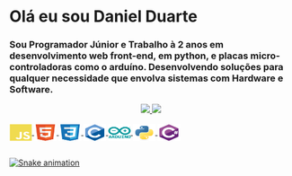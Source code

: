 <h1>Olá eu sou Daniel Duarte</h1>
<h3>Sou Programador Júnior e Trabalho à 2 anos em desenvolvimento web front-end, em python, e  placas micro-controladoras como o arduíno. Desenvolvendo soluções para  qualquer necessidade que envolva sistemas com Hardware e Software.</h3>
<div align="center">
  <a href="https://github.com/Danielduarte3105">
 <img height="180em" src="https://github-readme-stats.vercel.app/api?username=Danielduarte3105&show_icons=true&theme=dracula&include_all_commits=true&count_private=true"/>
  <img height="180em" src="https://github-readme-stats.vercel.app/api/top-langs/?username=Danielduarte3105&layout=compact&langs_count=7&theme=dracula"/>
</div>
  
  <div style="display: inline_block"><br>
  <img align="center" alt="RB-Js" height="30" width="40" src="https://raw.githubusercontent.com/devicons/devicon/master/icons/javascript/javascript-plain.svg">
  <img align="center" alt="RB-HTML" height="30" width="40" src="https://raw.githubusercontent.com/devicons/devicon/master/icons/html5/html5-original.svg">
  <img align="center" alt="RB-CSS" height="30" width="40" src="https://raw.githubusercontent.com/devicons/devicon/master/icons/css3/css3-original.svg">
  <img align="center" alt="RB-Csharp" height="30" width="40" src="https://raw.githubusercontent.com/devicons/devicon/master/icons/c/c-original.svg">
  <img align="center" alt="RB-Csharp" height="30" width="40" src="https://raw.githubusercontent.com/devicons/devicon/master/icons/arduino/arduino-original-wordmark.svg">
  <img align="center" alt="RB-Python" height="30" width="40" src="https://raw.githubusercontent.com/devicons/devicon/master/icons/python/python-original.svg">
  <img align="center" alt="RB-Csharp" height="30" width="40" src="https://raw.githubusercontent.com/devicons/devicon/master/icons/csharp/csharp-original.svg">
  
</div>
  
  ##
  
  
 <div>

  ![Snake animation](https://github.com/resolvendobug/resolvendobug/blob/output/github-contribution-grid-snake.svg)
 
</div>
